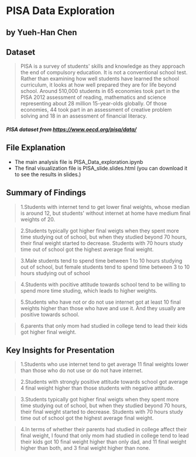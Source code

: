 # PISA Data Exploration
## by Yueh-Han Chen


## Dataset

> PISA is a survey of students' skills and knowledge as they approach the end of compulsory education. It is not a conventional school test. Rather than examining how well students have learned the school curriculum, it looks at how well prepared they are for life beyond school. Around 510,000 students in 65 economies took part in the PISA 2012 assessment of reading, mathematics and science representing about 28 million 15-year-olds globally. Of those economies, 44 took part in an assessment of creative problem solving and 18 in an assessment of financial literacy.

##### PISA dataset from https://www.oecd.org/pisa/data/

## File Explanation
- The main analysis file is PISA_Data_exploration.ipynb
- The final visualization file is PISA_slide.slides.html (you can download it to see the results in slides.)

## Summary of Findings

> 1.Students with internet tend to get lower final weights, whose median is around 12, but students' without internet at home have medium final weights of 20.

> 2.Students typically got higher final weigts when they spent more time studying out of school, but when they studied beyond 70 hours, their final weight started to decrease. Students with 70 hours study time out of school got the highest average final weight.

> 3.Male students tend to spend time between 1 to 10 hours studying out of school, but female students tend to spend time between 3 to 10 hours studying out of school

> 4.Students with pocitive attitude towards school tend to be willing to spend more time studing, which leads to higher weights.

> 5.Students who have not or do not use internet got at least 10 final weights higher than those who have and use it. And they usually are positive towards school.

> 6.parents that only mom had studied in college tend to lead their kids got higher final weight.

## Key Insights for Presentation

> 1.Students who use internet tend to get average 11 final weights lower than those who do not use or do not have internet.

> 2.Students with strongly positive attitude towards school got average 4 final weight higher than those students with negative attitude.

> 3.Students typically got higher final weigts when they spent more time studying out of school, but when they studied beyond 70 hours, their final weight started to decrease. Students with 70 hours study time out of school got the highest average final weight.

> 4.In terms of whether their parents had studied in college affect their final weight, I found that only mom had studied in college tend to lead their kids got 10 final weight higher than only dad, and 11 final weight higher than both, and 3 final weight higher than none.
